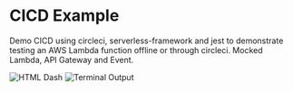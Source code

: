 # CICD Example
Demo CICD using circleci, serverless-framework and jest to demonstrate testing an AWS Lambda function offline or through circleci.
Mocked Lambda, API Gateway and Event.

![HTML Dash](https://i.ibb.co/PZF7y1j/Output.jpg)
![Terminal Output](https://i.ibb.co/PFfcWR8/Results.jpg)
